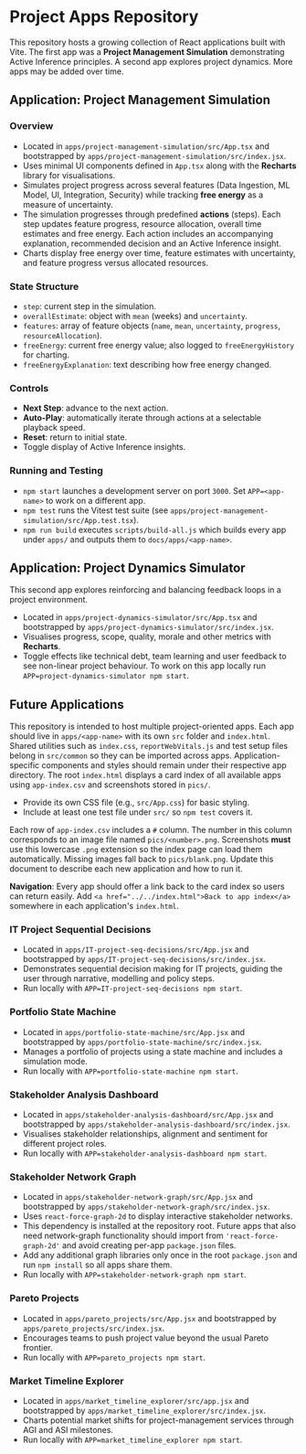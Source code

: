 # Project Apps Repository

This repository hosts a growing collection of React applications built with Vite. The first app was a **Project Management Simulation** demonstrating Active Inference principles. A second app explores project dynamics. More apps may be added over time.

## Application: Project Management Simulation

### Overview
- Located in `apps/project-management-simulation/src/App.tsx` and bootstrapped by `apps/project-management-simulation/src/index.jsx`.
- Uses minimal UI components defined in `App.tsx` along with the **Recharts** library for visualisations.
- Simulates project progress across several features (Data Ingestion, ML Model, UI, Integration, Security) while tracking **free energy** as a measure of uncertainty.
- The simulation progresses through predefined **actions** (steps). Each step updates feature progress, resource allocation, overall time estimates and free energy. Each action includes an accompanying explanation, recommended decision and an Active Inference insight.
- Charts display free energy over time, feature estimates with uncertainty, and feature progress versus allocated resources.

### State Structure
- `step`: current step in the simulation.
- `overallEstimate`: object with `mean` (weeks) and `uncertainty`.
- `features`: array of feature objects (`name`, `mean`, `uncertainty`, `progress`, `resourceAllocation`).
- `freeEnergy`: current free energy value; also logged to `freeEnergyHistory` for charting.
- `freeEnergyExplanation`: text describing how free energy changed.

### Controls
- **Next Step**: advance to the next action.
- **Auto-Play**: automatically iterate through actions at a selectable playback speed.
- **Reset**: return to initial state.
- Toggle display of Active Inference insights.

### Running and Testing
- `npm start` launches a development server on port `3000`. Set `APP=<app-name>` to work on a different app.
- `npm test` runs the Vitest test suite (see `apps/project-management-simulation/src/App.test.tsx`).
- `npm run build` executes `scripts/build-all.js` which builds every app under `apps/` and outputs them to `docs/apps/<app-name>`.

## Application: Project Dynamics Simulator

This second app explores reinforcing and balancing feedback loops in a project environment.

- Located in `apps/project-dynamics-simulator/src/App.tsx` and bootstrapped by `apps/project-dynamics-simulator/src/index.jsx`.
- Visualises progress, scope, quality, morale and other metrics with **Recharts**.
- Toggle effects like technical debt, team learning and user feedback to see non-linear project behaviour.
To work on this app locally run `APP=project-dynamics-simulator npm start`.

## Future Applications
This repository is intended to host multiple project-oriented apps. Each app should live in `apps/<app-name>` with its own `src` folder and `index.html`. Shared utilities such as `index.css`, `reportWebVitals.js` and test setup files belong in `src/common` so they can be imported across apps. Application-specific components and styles should remain under their respective app directory. The root `index.html` displays a card index of all available apps using `app-index.csv` and screenshots stored in `pics/`.

- Provide its own CSS file (e.g., `src/App.css`) for basic styling.
- Include at least one test file under `src/` so `npm test` covers it.

Each row of `app-index.csv` includes a `#` column. The number in this column corresponds to an image file named `pics/<number>.png`. Screenshots **must** use this lowercase `.png` extension so the index page can load them automatically. Missing images fall back to `pics/blank.png`. Update this document to describe each new application and how to run it.

**Navigation**: Every app should offer a link back to the card index so users can return easily. Add `<a href="../../index.html">Back to app index</a>` somewhere in each application's `index.html`.

### IT Project Sequential Decisions
- Located in `apps/IT-project-seq-decisions/src/App.jsx` and bootstrapped by `apps/IT-project-seq-decisions/src/index.jsx`.
- Demonstrates sequential decision making for IT projects, guiding the user through narrative, modelling and policy steps.
- Run locally with `APP=IT-project-seq-decisions npm start`.
### Portfolio State Machine
- Located in `apps/portfolio-state-machine/src/App.jsx` and bootstrapped by `apps/portfolio-state-machine/src/index.jsx`.
- Manages a portfolio of projects using a state machine and includes a simulation mode.
- Run locally with `APP=portfolio-state-machine npm start`.
### Stakeholder Analysis Dashboard
- Located in `apps/stakeholder-analysis-dashboard/src/App.jsx` and bootstrapped by `apps/stakeholder-analysis-dashboard/src/index.jsx`.
- Visualises stakeholder relationships, alignment and sentiment for different project roles.
- Run locally with `APP=stakeholder-analysis-dashboard npm start`.

### Stakeholder Network Graph
- Located in `apps/stakeholder-network-graph/src/App.jsx` and bootstrapped by `apps/stakeholder-network-graph/src/index.jsx`.
- Uses `react-force-graph-2d` to display interactive stakeholder networks.
- This dependency is installed at the repository root. Future apps that also need network-graph functionality should import from `'react-force-graph-2d'` and avoid creating per-app `package.json` files.
- Add any additional graph libraries only once in the root `package.json` and run `npm install` so all apps share them.
- Run locally with `APP=stakeholder-network-graph npm start`.

### Pareto Projects
- Located in `apps/pareto_projects/src/App.jsx` and bootstrapped by `apps/pareto_projects/src/index.jsx`.
- Encourages teams to push project value beyond the usual Pareto frontier.
- Run locally with `APP=pareto_projects npm start`.

### Market Timeline Explorer
- Located in `apps/market_timeline_explorer/src/app.jsx` and bootstrapped by `apps/market_timeline_explorer/src/index.jsx`.
- Charts potential market shifts for project-management services through AGI and ASI milestones.
- Run locally with `APP=market_timeline_explorer npm start`.

